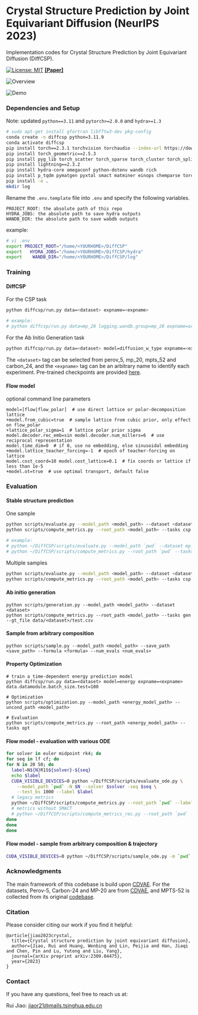 # Crystal Structure Prediction by Joint Equivariant Diffusion (NeurIPS 2023)

Implementation codes for Crystal Structure Prediction by Joint Equivariant Diffusion (DiffCSP). 

[![License: MIT](https://img.shields.io/badge/License-MIT-yellow.svg)](https://github.com/jiaor17/DiffCSP/blob/main/LICENSE)   [**[Paper]**](https://arxiv.org/abs/2309.04475)

![Overview](fig/overview.png "Overview")

![Demo](fig/demo.gif "Demo")

### Dependencies and Setup

Note: updated `python==3.11` and `pytorch>=2.0.0` and `hydra>=1.3`

```bash
# sudo apt-get install gfortran libfftw3-dev pkg-config
conda create -n diffcsp python=3.11.9
conda activate diffcsp
pip install torch==2.3.1 torchvision torchaudio --index-url https://download.pytorch.org/whl/cu121
pip install torch_geometric==2.5.3
pip install pyg_lib torch_scatter torch_sparse torch_cluster torch_spline_conv -f https://data.pyg.org/whl/torch-2.3.0+cu121.html
pip install lightning==2.3.2
pip install hydra-core omegaconf python-dotenv wandb rich
pip install p_tqdm pymatgen pyxtal smact matminer einops chemparse torchdyn
pip install -e .
mkdir log
```

Rename the `.env.template` file into `.env` and specify the following variables.

```
PROJECT_ROOT: the absolute path of this repo
HYDRA_JOBS: the absolute path to save hydra outputs
WANDB_DIR: the absolute path to save wabdb outputs
```

example:
```bash
# vi .env
export PROJECT_ROOT="/home/<YOURHOME>/DiffCSP"
export   HYDRA_JOBS="/home/<YOURHOME>/DiffCSP/hydra"
export    WANDB_DIR="/home/<YOURHOME>/DiffCSP/log"
```

### Training

#### DiffCSP

For the CSP task

```bash
python diffcsp/run.py data=<dataset> expname=<expname>

# example:
# python diffcsp/run.py data=mp_20 logging.wandb.group=mp_20 expname=origin
```

For the Ab Initio Generation task

```bash
python diffcsp/run.py data=<dataset> model=diffusion_w_type expname=<expname>
```

The ``<dataset>`` tag can be selected from perov_5, mp_20, mpts_52 and carbon_24, and the ``<expname>`` tag can be an arbitrary name to identify each experiment. Pre-trained checkpoints are provided [here](https://drive.google.com/drive/folders/11WOc9lTZN4hkIY7SKLCIrbsTMGy9TsoW?usp=sharing).

#### Flow model

optional command line parameters
```
model=[flow|flow_polar]  # use direct lattice or polar-decomposition lattice
+model.from_cubic=true  # sample lattice from cubic prior, only effect on flow_polar
+lattice_polar_sigma=1  # lattice polar prior sigma
model.decoder.rec_emb=sin model.decoder.num_millers=6  # use reciprocal representation
model.time_dim=0  # if 0, use no embedding, else sinusoidal embedding
+model.lattice_teacher_forcing=-1  # epoch of teacher-forcing on lattice
model.cost_coord=10 model.cost_lattice=0.1  # fix coords or lattice if less than 1e-5
+model.ot=true  # use optimal transport, default false
```


### Evaluation

#### Stable structure prediction 

One sample 

```bash
python scripts/evaluate.py --model_path <model_path> --dataset <dataset>
python scripts/compute_metrics.py --root_path <model_path> --tasks csp --gt_file data/<dataset>/test.csv 

# example:
# python ~/DiffCSP/scripts/evaluate.py --model_path `pwd` --dataset mp_20
# python ~/DiffCSP/scripts/compute_metrics.py --root_path `pwd` --tasks csp --gt_file ~/DiffCSP/data/mp_20/test.csv
```

Multiple samples

```bash
python scripts/evaluate.py --model_path <model_path> --dataset <dataset> --num_evals 20
python scripts/compute_metrics.py --root_path <model_path> --tasks csp --gt_file data/<dataset>/test.csv --multi_eval
```

#### Ab initio generation

```
python scripts/generation.py --model_path <model_path> --dataset <dataset>
python scripts/compute_metrics.py --root_path <model_path> --tasks gen --gt_file data/<dataset>/test.csv
```


#### Sample from arbitrary composition

```
python scripts/sample.py --model_path <model_path> --save_path <save_path> --formula <formula> --num_evals <num_evals>
```

#### Property Optimization

```
# train a time-dependent energy prediction model 
python diffcsp/run.py data=<dataset> model=energy expname=<expname> data.datamodule.batch_size.test=100

# Optimization
python scripts/optimization.py --model_path <energy_model_path> --uncond_path <model_path>

# Evaluation
python scripts/compute_metrics.py --root_path <energy_model_path> --tasks opt
```

#### Flow model - evaluation with various ODE

```bash
for solver in euler midpoint rk4; do
for seq in lf cf; do
for N in 20 50; do
  label=N${N}R1S${solver}-${seq}
  echo $label
  CUDA_VISIBLE_DEVICES=0 python ~/DiffCSP/scripts/evaluate_ode.py \
    --model_path `pwd` -N $N --solver $solver -seq $seq \
    --test_bs 1000 --label $label
  # legacy metrics
  python ~/DiffCSP/scripts/compute_metrics.py --root_path `pwd` --label $label
  # metrics without SMACT
  # python ~/DiffCSP/scripts/compute_metrics_rec.py --root_path `pwd` --label $label
done
done
done
```

#### Flow model - sample from arbitrary composition & trajectory

```bash
CUDA_VISIBLE_DEVICES=0 python ~/DiffCSP/scripts/sample_ode.py -m `pwd` -d sample -h
```

### Acknowledgments

The main framework of this codebase is build upon [CDVAE](https://github.com/txie-93/cdvae). For the datasets, Perov-5, Carbon-24 and MP-20 are from [CDVAE](https://github.com/txie-93/cdvae), and MPTS-52 is collected from its original [codebase](https://github.com/sparks-baird/mp-time-split).

### Citation

Please consider citing our work if you find it helpful:
```
@article{jiao2023crystal,
  title={Crystal structure prediction by joint equivariant diffusion},
  author={Jiao, Rui and Huang, Wenbing and Lin, Peijia and Han, Jiaqi and Chen, Pin and Lu, Yutong and Liu, Yang},
  journal={arXiv preprint arXiv:2309.04475},
  year={2023}
}
```

### Contact

If you have any questions, feel free to reach us at:

Rui Jiao: [jiaor21@mails.tsinghua.edu.cn](mailto:jiaor21@mails.tsinghua.edu.cn)
